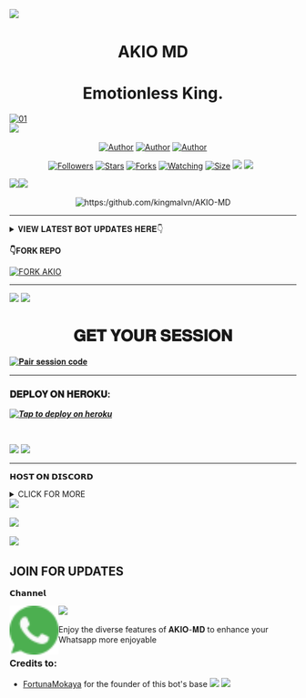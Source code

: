 <a><img src='https://i.imgur.com/LyHic3i.gif'/></a>
<h1 align="center"> AKIO MD </h1>

 
<h1 align="center"> Emotionless King.
</h1>



  <a href="https://ibb.co/N6NMDtn"><img src="https://i.imgur.com/SoM44K7.jpeg" alt="01" border="0" /></a>                     
<a><img src='https://i.imgur.com/LyHic3i.gif'/></a>
 

 </p>
<p align="center">
<a href="https://github.com/kingmalvn"><img title="Author" src="https://img.shields.io/badge/kingmalvn-black?style=for-the-badge&logo=Github"></a> <a href="https://youtube.com/@malvintech2"><img title="Author" src="https://img.shields.io/badge/YOUTUBE SUBSCRIBE-red?style=for-the-badge&logo=youtube"></a> <a href="https://wa.me/263714757857"><img title="Author" src="https://img.shields.io/badge/Contact Me-black?style=for-the-badge&logo=whatsapp"></a>
<p/>                                                                                                                                                    <p align="center">
<a href="https://github.com/kingmalvn/followers"><img title="Followers" src="https://img.shields.io/github/followers/kingmalvn?color=red&style=flat-square"></a>
<a href="https://github.com/kingmalvn/AKIO-MD/stargazers/"><img title="Stars" src="https://img.shields.io/github/stars/kingmalvn/AKIO-MD?color=blue&style=flat-square"></a>
<a href="https://github.com/kingmalvn/AKIO-MD/network/members"><img title="Forks" src="https://img.shields.io/github/forks/kingmalvn/AKIO-MD?color=blue&style=flat-square"></a>
<a href="https://github.com/kingmalvn/AKIO-MD/watchers"><img title="Watching" src="https://img.shields.io/github/watchers/kingmalvn/AKIO-MD?label=Watchers&color=blue&style=flat-square"></a>
<a href="https://github.com/kingmalvn/AKIO-MD/"><img title="Size" src="https://img.shields.io/github/repo-size/kingmalvn/AKIO-MD?style=flat-square&color=green"></a>
<a href="https://hits.seeyoufarm.com"><img src="https://hits.seeyoufarm.com/api/count/incr/badge.svg?url=https%3A%2F%2Fgithub.com%2Fkingmalvn%2FAKIO-MD&count_bg=%2379C83D&title_bg=%23555555&icon=probot.svg&icon_color=%2300FF6D&title=hits&edge_flat=false"/></a>
<a href="https://github.com/kingmalvn/AKIO-MD/graphs/commit-activity"><img height="20" src="https://img.shields.io/badge/Maintained%3F-yes-green.svg"></a>&nbsp;&nbsp;
</p>
</p>
<p align='center'>
    </p>
<a><img src='https://i.imgur.com/LyHic3i.gif'/></a><a><img src='https://i.imgur.com/LyHic3i.gif'/></a>
<p align="center">

</p>
<p align="center"><img src="https://profile-counter.glitch.me/{kingmalvn}/count.svg" alt='https:/github.com/kingmalvn/AKIO-MD' :: Visitor's Count"/></p>

---

<details>
<summary>𝐕𝐈𝐄𝐖 𝐋𝐀𝐓𝐄𝐒𝐓 𝐁𝐎𝐓 𝐔𝐏𝐃𝐀𝐓𝐄𝐒 𝐇𝐄𝐑𝐄👇</summary>
  
- 𝑨𝒍𝒍 𝑫𝒐𝒘𝒏𝒍𝒐𝒂𝒅𝒆𝒓𝒔 𝑭𝒊𝒙𝒆𝒅 𝒂𝒏𝒅 𝒂𝒓𝒆 𝑾𝒐𝒓𝒌𝒊𝒏𝒈🔥.
- 𝑶𝒗𝒆𝒓𝒂𝒍 𝑷𝒆𝒓𝒇𝒐𝒓𝒎𝒂𝒏𝒄𝒆 𝑰𝒎𝒑𝒓𝒐𝒗𝒆𝒎𝒆𝒏𝒕𝒔🤫💖.

</details>


**👇FORK REPO**

  

<a href="https://github.com/kingmalvn/AKIO-MD/fork"><img src="https://img.shields.io/badge/CLICK%20HERE-blue" alt="FORK AKIO" width="150"></a>
***

<a><img src='https://i.imgur.com/LyHic3i.gif'/></a>
<a><img src='https://i.imgur.com/LyHic3i.gif'/></a>
 <h1 align="center">  𝐆𝐄𝐓 𝐘𝐎𝐔𝐑 𝐒𝐄𝐒𝐒𝐈𝐎𝐍 </h1>
  <a href="https://malvin-session-0h9e.onrender.com/pair"><img src="https://img.shields.io/badge/Pair%20session%20code-green" alt="𝐏𝐚𝐢𝐫 𝐬𝐞𝐬𝐬𝐢𝐨𝐧 𝐜𝐨𝐝𝐞" width="200"></a>

***

###  𝐃𝐄𝐏𝐋𝐎𝐘 𝐎𝐍 𝐇𝐄𝐑𝐎𝐊𝐔:


 ***[![Tap to deploy on heroku](https://www.herokucdn.com/deploy/button.svg)](https://dashboard.heroku.com/new?button-url=https://github.com/kingmalvn/AKIO-MD&template=https://github.com/kingmalvn/AKIO-MD.git)***

<br>

<a><img src='https://i.imgur.com/LyHic3i.gif'/></a>
<a><img src='https://i.imgur.com/LyHic3i.gif'/></a>
 
***


**𝗛𝗢𝗦𝗧 𝗢𝗡 𝗗𝗜𝗦𝗖𝗢𝗥𝗗**
<details>
<summary>CLICK FOR MORE</summary>
<a href="https://github.com/kingmalvn/AKIO-MD/archive/refs/heads/main.zip"><img src="https://img.shields.io/badge/DOWNLOAD%20FILES-green" alt="Rainhost Files" width="150"></a>


<a hrerf= "https://bot-hosting.net/?aff=1231885228566646795"><img src="https://img.shields.io/badge/BOT-HOSTING%20%20DEPLOY-blue" alt="Scalingo Deploy" width="150"></a>

<a href="https://account.solarhosting.cc/register?ref=Z5R4DoPp"><img src="https://img.shields.io/badge/SOLAR-HOSTING%20%20DEPLOY-pink" alt="Scalingo Deploy" width="150"></a>


<a href="https://host.joanimi-world.site/register?ref=Y6cRRMpo"><img src="https://img.shields.io/badge/MEGA-HOSTING%20%20DEPLOY-purple" alt="Scalingo Deploy" width="150"></a>


<a href="https://optiklink.com/auth"><img src="https://img.shields.io/badge/OPTLINK-HOSTING%20%20DEPLOY-blue" alt="Scalingo Deploy" width="150"></a>


</details

<a><img src='https://i.imgur.com/LyHic3i.gif'/></a>


<a><img src='https://i.imgur.com/LyHic3i.gif'/></a>



<a><img src='https://i.imgur.com/LyHic3i.gif'/></a>

## **JOIN FOR UPDATES** 


**𝗖𝗵𝗮𝗻𝗻𝗲𝗹**
<p align="left">
  <a href="https://whatsapp.com/channel/0029Vac8SosLY6d7CAFndv3Z">
    <img align="left" alt="MALVIN | Whastapp" width="86px" src="https://raw.githubusercontent.com/PikaBotz/My_Personal_Space/main/Images/AnyaBot_pics/Anya_v2/Whatsapp.svg" />
  

   
   <a><img src='https://i.imgur.com/LyHic3i.gif'/></a>


Enjoy the diverse features of 𝐀𝐊𝐈𝐎-𝐌𝐃  to enhance your Whatsapp more enjoyable


### Credits to:
- [FortunaMokaya](https://github.com/Fortunatusmokaya) for the founder of this bot's base
<a><img src='https://i.imgur.com/LyHic3i.gif'/></a>
<a><img src='https://i.imgur.com/LyHic3i.gif'/></a>

